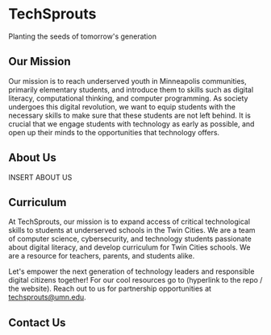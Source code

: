# TechSprouts
Planting the seeds of tomorrow's generation

## Our Mission
Our mission is to reach underserved youth in Minneapolis communities, primarily elementary students, and introduce them to skills such as digital literacy, computational thinking, and computer programming. As society undergoes this digital revolution, we want to equip students with the necessary skills to make sure that these students are not left behind. It is crucial that we engage students with technology as early as possible, and open up their minds to the opportunities that technology offers.

## About Us
INSERT ABOUT US

## Curriculum
At TechSprouts, our mission is to expand access of critical technological skills to students at underserved schools in the Twin Cities. We are a team of computer science, cybersecurity, and technology students passionate about digital literacy, and develop curriculum for Twin Cities schools. We are a resource for teachers, parents, and students alike.

Let's empower the next generation of technology leaders and responsible digital citizens together! For our cool resources go to (hyperlink to the repo / the website). Reach out to us for partnership opportunities at techsprouts@umn.edu.

## Contact Us